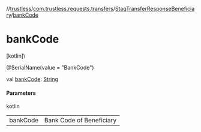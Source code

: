 //[trustless](../../../index.md)/[com.trustless.requests.transfers](../index.md)/[StaqTransferResponseBeneficiary](index.md)/[bankCode](bank-code.md)

# bankCode

[kotlin]\

@SerialName(value = &quot;BankCode&quot;)

val [bankCode](bank-code.md): [String](https://kotlinlang.org/api/latest/jvm/stdlib/kotlin/-string/index.html)

#### Parameters

kotlin

| | |
|---|---|
| bankCode | Bank Code of Beneficiary |
